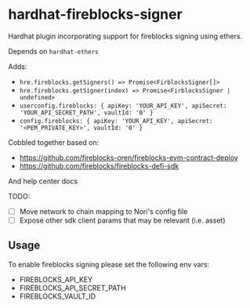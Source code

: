 # hardhat-fireblocks-signer

Hardhat plugin incorporating support for fireblocks signing using ethers.

Depends on `hardhat-ethers`

Adds:

- `hre.fireblocks.getSigners() => Promise<FirblocksSigner[]>`
- `hre.fireblocks.getSigner(index) => Promise<FirblocksSigner | undefined>`
- `userconfig.fireblocks: { apiKey: 'YOUR_API_KEY', apiSecret: 'YOUR_API_SECRET_PATH', vaultId: '0' }`
- `config.fireblocks: { apiKey: 'YOUR_API_KEY', apiSecret: '<PEM_PRIVATE_KEY>', vaultId: '0' }`

Cobbled together based on:

- https://github.com/fireblocks-oren/fireblocks-evm-contract-deploy
- https://github.com/fireblocks/fireblocks-defi-sdk

And help center docs

TODO:

- [ ] Move network to chain mapping to Nori's config file
- [ ] Expose other sdk client params that may be relevant (i.e. asset)

## Usage

To enable fireblocks signing please set the following env vars:

- FIREBLOCKS_API_KEY
- FIREBLOCKS_API_SECRET_PATH
- FIREBLOCKS_VAULT_ID
